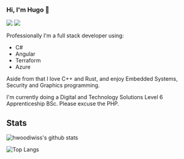 ### Hi, I'm Hugo 🦀

[![](https://img.shields.io/badge/-@hwoodiwiss-%23181717?style=flat-square&logo=github)](https://github.com/hwoodiwiss)
[![](https://img.shields.io/badge/-Hugo%20Woodiwiss-blue?style=flat-square&logo=Linkedin&logoColor=white&link=https://www.linkedin.com/in/hugo-woodiwiss-20232191/)](https://www.linkedin.com/in/hugo-woodiwiss-20232191/)

Professionally I'm a full stack developer using:

- C#
- Angular
- Terraform
- Azure

Aside from that I love C++ and Rust, and enjoy Embedded Systems, Security and Graphics programming.

I'm currently doing a Digital and Technology Solutions Level 6 Apprenticeship BSc. Please excuse the PHP.

## Stats

![hwoodiwiss's github stats](https://github-readme-stats.vercel.app/api?username=hwoodiwiss&show_icons=true&theme=tokyonight&count_private=true)

![Top Langs](https://github-readme-stats.vercel.app/api/top-langs/?username=hwoodiwiss&layout=compact&theme=tokyonight)
